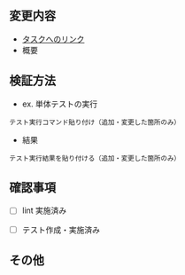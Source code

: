 ## 変更内容

- [タスクへのリンク]()
- 概要

## 検証方法

- ex. 単体テストの実行
```
テスト実行コマンド貼り付け（追加・変更した箇所のみ）
```

- 結果
```
テスト実行結果を貼り付ける（追加・変更した箇所のみ）
```

## 確認事項

- [ ] lint 実施済み
- [ ] テスト作成・実施済み


<!--
E2Eテスト実施時は以下も適用
- [ ] E2Eテスト作成・実施済み

```
テスト実行結果を貼り付ける（追加・変更した箇所のみで良い）
```
-->

## その他

<!--
対象外の作業など、レビュー時に必要な情報を記載
-->
